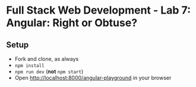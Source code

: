 # Full Stack Web Development -  Lab 7: Angular: Right or Obtuse?

## Setup

* Fork and clone, as always
* `npm install`
* `npm run dev` (**not** `npm start`)
* Open [http://localhost:8000/angular-playground](http://localhost:8000/angular-playground) in your browser
